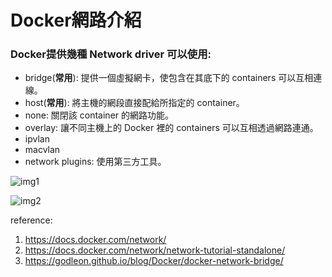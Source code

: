 # Docker網路介紹

### Docker提供幾種 Network driver 可以使用:
* bridge(**常用**): 提供一個虛擬網卡，使包含在其底下的 containers 可以互相連線。
* host(**常用**): 將主機的網段直接配給所指定的 container。  
* none: 關閉該 container 的網路功能。
* overlay: 讓不同主機上的 Docker 裡的 containers 可以互相透過網路連通。
* ipvlan
* macvlan
* network plugins: 使用第三方工具。

![img1](https://godleon.github.io/blog/images/docker/docker-bridge-network-1.png)

![img2](https://godleon.github.io/blog/images/docker/docker-bridge-network-custom.png)

reference:
1. https://docs.docker.com/network/
2. https://docs.docker.com/network/network-tutorial-standalone/
3. https://godleon.github.io/blog/Docker/docker-network-bridge/
